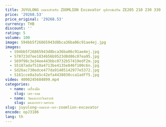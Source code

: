 ```yaml
---
title: JUYULONG เหมาะสําหรับ ZOOMLION Excavator อุปกรณ์เสริม ZE205 210 230 330 360 จอแสดงผล HG03W22261-11
price: '29268.53'
price_original: '29268.53'
currency: THB
discount: ''
rating: 5
volume: 100
image: S94bb5f26865943d8bca36ba06c91ae4ej.jpg
images:
  - S94bb5f26865943d8bca36ba06c91ae4ej.jpg
  - S78723d7ee1834b56b9523d0d86c07ea95.jpg
  - S69f98c3e34ee443bbc0732b57419edf2m.jpg
  - S5187adaf510a4713be4135e846f100c6n.jpg
  - Sd26ac730edce477da91405142977e5372.jpg
  - S161cce8a3a5c42efa4438030cca1adff5.jpg
video: 4000245684899.mp4
categories:
  - name: เครื่องมือ
    slug: เคร-องม
  - name: วัดและการวิเคราะห์
    slug: ดและการว-เคราะห
slug: juyulong-เหมาะส-าหร-zoomlion-excavator
encode: opJ3186
lang: th
---
```

  